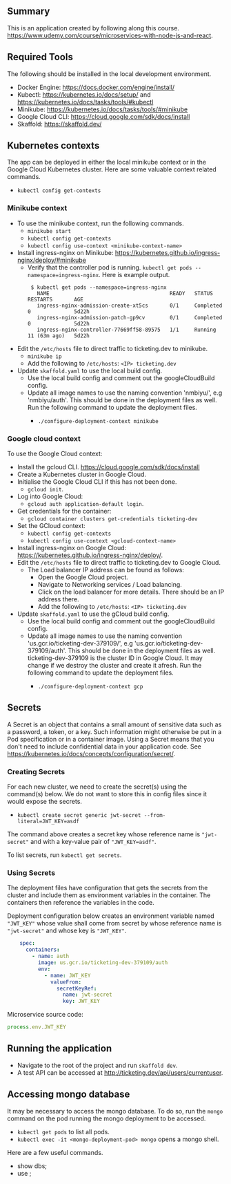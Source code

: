 ## Summary

This is an application created by following along this course.
https://www.udemy.com/course/microservices-with-node-js-and-react.

## Required Tools

The following should be installed in the local development environment.

* Docker Engine: https://docs.docker.com/engine/install/
* Kubectl: https://kubernetes.io/docs/setup/ and https://kubernetes.io/docs/tasks/tools/#kubectl
* Minikube: https://kubernetes.io/docs/tasks/tools/#minikube
* Google Cloud CLI: https://cloud.google.com/sdk/docs/install
* Skaffold: https://skaffold.dev/

## Kubernetes contexts

The app can be deployed in either the local minikube context or in the Google Cloud Kubernetes cluster. Here are some
valuable context related commands.
* `kubectl config get-contexts`

### Minikube context

* To use the minikube context, run the following commands.
  * `minikube start`
  * `kubectl config get-contexts`
  * `kubectl config use-context <minikube-context-name>`
* Install ingress-nginx on Minikube: https://kubernetes.github.io/ingress-nginx/deploy/#minikube
  * Verify that the controller pod is running. `kubectl get pods --namespace=ingress-nginx`. Here is example output.
    ```
     $ kubectl get pods --namespace=ingress-nginx
       NAME                                       READY   STATUS      RESTARTS       AGE
       ingress-nginx-admission-create-xt5cs       0/1     Completed   0              5d22h
       ingress-nginx-admission-patch-gp9cv        0/1     Completed   0              5d22h
       ingress-nginx-controller-77669ff58-89575   1/1     Running     11 (63m ago)   5d22h
    ```
* Edit the `/etc/hosts` file to direct traffic to ticketing.dev to minikube.
  * `minikube ip`
  * Add the following to `/etc/hosts`: `<IP> ticketing.dev`
* Update `skaffold.yaml` to use the local build config.
  * Use the local build config and comment out the googleCloudBuild config.
  * Update all image names to use the naming convention 'nmbiyu/<serviceName>', e.g 'nmbiyu/auth'.
    This should be done in the deployment files as well. Run the following command to update the deployment files.
    * `./configure-deployment-context minikube`

### Google cloud context

To use the Google Cloud context:
* Install the gcloud CLI. https://cloud.google.com/sdk/docs/install
* Create a Kubernetes cluster in Google Cloud.
* Initialise the Google Cloud CLI if this has not been done.
  * `gcloud init`.
* Log into Google Cloud:
  * `gcloud auth application-default login`.
* Get credentials for the container:
  * `gcloud container clusters get-credentials ticketing-dev`
* Set the GCloud context:
  * `kubectl config get-contexts`
  * `kubectl config use-context <gcloud-context-name>`
* Install ingress-nginx on Google Cloud: https://kubernetes.github.io/ingress-nginx/deploy/.
* Edit the `/etc/hosts` file to direct traffic to ticketing.dev to Google Cloud.
  * The Load balancer IP address can be found as follows:
    * Open the Google Cloud project.
    * Navigate to Networking services / Load balancing.
    * Click on the load balancer for more details. There should be an IP address there.
    * Add the following to `/etc/hosts`: `<IP> ticketing.dev`
* Update `skaffold.yaml` to use the gCloud build config.
  * Use the local build config and comment out the googleCloudBuild config.
  * Update all image names to use the naming convention 'us.gcr.io/ticketing-dev-379109/<serviceName>', e.g 'us.gcr.io/ticketing-dev-379109/auth'.
    This should be done in the deployment files as well. ticketing-dev-379109 is the cluster ID in Google Cloud.
    It may change if we destroy the cluster and create it afresh. Run the following command to update the deployment
    files.
    * `./configure-deployment-context gcp`

## Secrets

A Secret is an object that contains a small amount of sensitive data such as a password, a token, or a key. Such 
information might otherwise be put in a Pod specification or in a container image. Using a Secret means that you don't
need to include confidential data in your application code. See https://kubernetes.io/docs/concepts/configuration/secret/.


### Creating Secrets

For each new cluster, we need to create the secret(s) using the command(s) below. We do not want to store this in config
files since it would expose the secrets.

* `kubectl create secret generic jwt-secret --from-literal=JWT_KEY=asdf`

The command above creates a secret key whose reference name is `"jwt-secret"` and with a key-value pair of 
`"JWT_KEY=asdf"`.

To list secrets, run `kubectl get secrets`.

### Using Secrets

The deployment files have configuration that gets the secrets from the cluster and include them as environment variables
in the container. The containers then reference the variables in the code.

Deployment configuration below creates an environment variable named `"JWT_KEY"` whose value shall come from secret by
whose reference name is `"jwt-secret"` and whose key is `"JWT_KEY"`.
```yaml
    spec:
      containers:
        - name: auth
          image: us.gcr.io/ticketing-dev-379109/auth
          env:
            - name: JWT_KEY
              valueFrom:
                secretKeyRef:
                  name: jwt-secret
                  key: JWT_KEY
```

Microservice source code:
```javascript
process.env.JWT_KEY
```

## Running the application

* Navigate to the root of the project and run `skaffold dev`.
* A test API can be accessed at http://ticketing.dev/api/users/currentuser.

## Accessing mongo database

It may be necessary to access the mongo database. To do so, run the `mongo` command on the pod running the mongo
deployment to be accessed.

* `kubectl get pods` to list all pods.
* `kubectl exec -it <mongo-deployment-pod> mongo` opens a mongo shell.

Here are a few useful commands.

* show dbs;
* use <db-name>;

